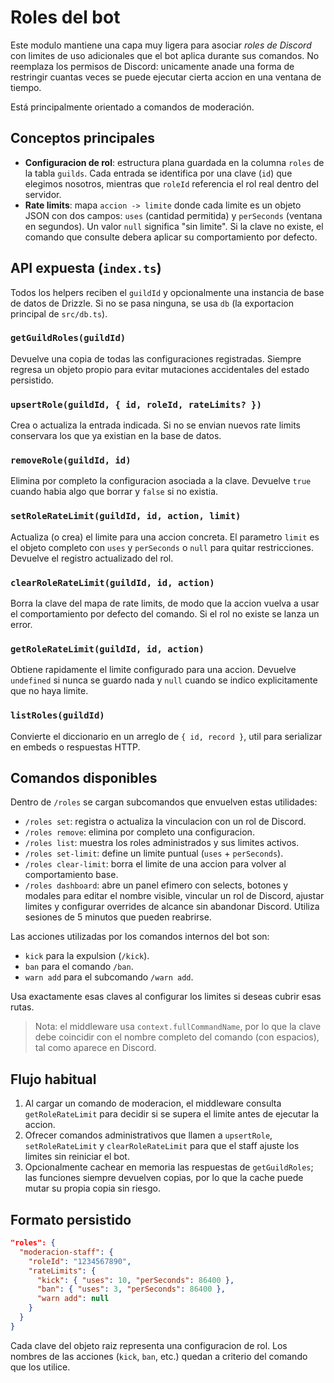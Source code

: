 # Roles del bot

Este modulo mantiene una capa muy ligera para asociar *roles de Discord* con limites de
uso adicionales que el bot aplica durante sus comandos. No reemplaza los permisos de
Discord: unicamente anade una forma de restringir cuantas veces se puede ejecutar cierta
accion en una ventana de tiempo.

Está principalmente orientado a comandos de moderación.

## Conceptos principales

- **Configuracion de rol**: estructura plana guardada en la columna `roles` de la tabla
  `guilds`. Cada entrada se identifica por una clave (`id`) que elegimos nosotros, mientras
  que `roleId` referencia el rol real dentro del servidor.
- **Rate limits**: mapa `accion -> limite` donde cada limite es un objeto JSON con dos
  campos: `uses` (cantidad permitida) y `perSeconds` (ventana en segundos). Un valor `null`
  significa "sin limite". Si la clave no existe, el comando que consulte debera aplicar su
  comportamiento por defecto.

## API expuesta (`index.ts`)

Todos los helpers reciben el `guildId` y opcionalmente una instancia de base de datos de
Drizzle. Si no se pasa ninguna, se usa `db` (la exportacion principal de `src/db.ts`).

### `getGuildRoles(guildId)`
Devuelve una copia de todas las configuraciones registradas. Siempre regresa un objeto
propio para evitar mutaciones accidentales del estado persistido.

### `upsertRole(guildId, { id, roleId, rateLimits? })`
Crea o actualiza la entrada indicada. Si no se envian nuevos rate limits conservara los que
ya existian en la base de datos.

### `removeRole(guildId, id)`
Elimina por completo la configuracion asociada a la clave. Devuelve `true` cuando habia
algo que borrar y `false` si no existia.

### `setRoleRateLimit(guildId, id, action, limit)`
Actualiza (o crea) el limite para una accion concreta. El parametro `limit` es el objeto
completo con `uses` y `perSeconds` o `null` para quitar restricciones. Devuelve el registro
actualizado del rol.

### `clearRoleRateLimit(guildId, id, action)`
Borra la clave del mapa de rate limits, de modo que la accion vuelva a usar el comportamiento
por defecto del comando. Si el rol no existe se lanza un error.

### `getRoleRateLimit(guildId, id, action)`
Obtiene rapidamente el limite configurado para una accion. Devuelve `undefined` si nunca se
guardo nada y `null` cuando se indico explicitamente que no haya limite.

### `listRoles(guildId)`
Convierte el diccionario en un arreglo de `{ id, record }`, util para serializar en embeds o
respuestas HTTP.

## Comandos disponibles

Dentro de `/roles` se cargan subcomandos que envuelven estas utilidades:

- `/roles set`: registra o actualiza la vinculacion con un rol de Discord.
- `/roles remove`: elimina por completo una configuracion.
- `/roles list`: muestra los roles administrados y sus limites activos.
- `/roles set-limit`: define un limite puntual (`uses` + `perSeconds`).
- `/roles clear-limit`: borra el limite de una accion para volver al comportamiento base.
- `/roles dashboard`: abre un panel efimero con selects, botones y modales para editar
  el nombre visible, vincular un rol de Discord, ajustar limites y configurar overrides de
  alcance sin abandonar Discord. Utiliza sesiones de 5 minutos que pueden reabrirse.

Las acciones utilizadas por los comandos internos del bot son:

- `kick` para la expulsion (`/kick`).
- `ban` para el comando `/ban`.
- `warn add` para el subcomando `/warn add`.

Usa exactamente esas claves al configurar los limites si deseas cubrir esas rutas.

> Nota: el middleware usa `context.fullCommandName`, por lo que la clave debe coincidir con el nombre completo del comando (con espacios), tal como aparece en Discord.

## Flujo habitual

1. Al cargar un comando de moderacion, el middleware consulta `getRoleRateLimit` para
   decidir si se supera el limite antes de ejecutar la accion.
2. Ofrecer comandos administrativos que llamen a `upsertRole`, `setRoleRateLimit` y
   `clearRoleRateLimit` para que el staff ajuste los limites sin reiniciar el bot.
3. Opcionalmente cachear en memoria las respuestas de `getGuildRoles`; las funciones
   siempre devuelven copias, por lo que la cache puede mutar su propia copia sin riesgo.

## Formato persistido

```json
"roles": {
  "moderacion-staff": {
    "roleId": "1234567890",
    "rateLimits": {
      "kick": { "uses": 10, "perSeconds": 86400 },
      "ban": { "uses": 3, "perSeconds": 86400 },
      "warn add": null
    }
  }
}
```

Cada clave del objeto raiz representa una configuracion de rol. Los nombres de las acciones
(`kick`, `ban`, etc.) quedan a criterio del comando que los utilice. 

